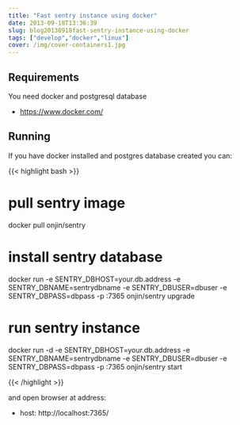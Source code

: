 ```yaml
---
title: "Fast sentry instance using docker"
date: 2013-09-18T13:36:39
slug: blog20130918fast-sentry-instance-using-docker
tags: ["develop","docker","linux"]
cover: /img/cover-containers1.jpg
---
```



Requirements
------------

You need docker and postgresql database

 * https://www.docker.com/


Running
-------

If you have docker installed and postgres database created you can:

{{< highlight bash >}}

  # pull sentry image
  docker pull onjin/sentry

  # install sentry database
  docker run  -e SENTRY_DBHOST=your.db.address -e SENTRY_DBNAME=sentrydbname -e SENTRY_DBUSER=dbuser -e SENTRY_DBPASS=dbpass -p :7365 onjin/sentry upgrade

  # run sentry instance
  docker run -d -e SENTRY_DBHOST=your.db.address -e SENTRY_DBNAME=sentrydbname -e SENTRY_DBUSER=dbuser -e SENTRY_DBPASS=dbpass -p :7365 onjin/sentry start

{{< /highlight >}}

and open browser at address:

 * host: http://localhost:7365/

